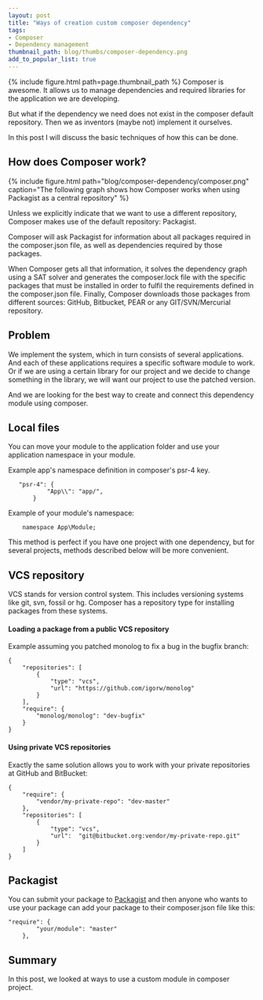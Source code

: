 ```yaml
---
layout: post
title: "Ways of creation custom composer dependency"
tags:
- Composer
- Dependency management
thumbnail_path: blog/thumbs/composer-dependency.png
add_to_popular_list: true
---
```


{% include figure.html path=page.thumbnail_path %}
Сomposer is awesome. It allows us to manage dependencies and required libraries for the application we are developing. 


But what if the dependency we need does not exist in the composer default repository. Then we as inventors (maybe not) implement it ourselves. 


In this post I will discuss the basic techniques of how this can be done.

## How does Composer work?

{% include figure.html path="blog/composer-dependency/composer.png" caption="The following graph shows how Composer works when using Packagist as a central repository" %}


Unless we explicitly indicate that we want to use a different repository, Composer makes use of the default repository: Packagist. 

Composer will ask Packagist for information about all packages required in the composer.json file, as well as dependencies required by those packages. 

When Composer gets all that information, it solves the dependency graph using a SAT solver and generates the composer.lock file with the specific packages that must be installed in order to fulfil the requirements defined in the composer.json file. Finally, Composer downloads those packages from different sources: GitHub, Bitbucket, PEAR or any GIT/SVN/Mercurial repository.

## Problem

We implement the system, which in turn consists of several applications. And each of these applications requires a specific software module to work.
Or if we are using a certain library for our project and we decide to change something in the library, we will want our project to use the patched version.

And we are looking for the best way to create and connect this dependency module using composer.


## Local files

You can move your module to the application folder and use your application namespace in your module.

Example app's namespace definition in composer's psr-4 key.
 
```plain
   "psr-4": {
           "App\\": "app/",
       }
```

Example of your module's namespace:

```plain
    namespace App\Module;
```

This method is perfect if you have one project with one dependency, but for several projects, methods described below will be more convenient.


## VCS repository

VCS stands for version control system. This includes versioning systems like git, svn, fossil or hg. Composer has a repository type for installing packages from these systems.

#### Loading a package from a public VCS repository

Example assuming you patched monolog to fix a bug in the bugfix branch:

```plain
{
    "repositories": [
        {
            "type": "vcs",
            "url": "https://github.com/igorw/monolog"
        }
    ],
    "require": {
        "monolog/monolog": "dev-bugfix"
    }
}
```

#### Using private VCS repositories

Exactly the same solution allows you to work with your private repositories at GitHub and BitBucket:
```plain
{
    "require": {
        "vendor/my-private-repo": "dev-master"
    },
    "repositories": [
        {
            "type": "vcs",
            "url":  "git@bitbucket.org:vendor/my-private-repo.git"
        }
    ]
}
```

## Packagist

You can submit your package to [Packagist](https://packagist.org/) and then anyone who wants to use your package can add your package to their composer.json file like this:

```plain
"require": {
        "your/module": "master"
    },
```

## Summary

In this post, we looked at ways to use a custom module in composer project.